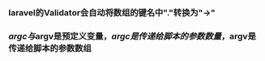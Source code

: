 ### laravel的Validator会自动将数组的键名中"."转换为"->"

### $argc与$argv是预定义变量，$argc是传递给脚本的参数数量，$argv是传递给脚本的参数数组


